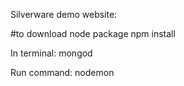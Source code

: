 Silverware demo website:

#to download node package
npm install 


In terminal: mongod

Run command: nodemon